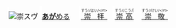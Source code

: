 <kbd><img src="lv1.svg" width="2" height="24"><img src="https://glyphwiki.org/glyph/u5d07.svg" width="24" height="24" alt="崇"></kbd><kbd>スウ゚</div></kbd> <img src="lv1.svg">[**あが**める](https://jisho.org/search/崇める)　 <img src="lv0.svg">[<ruby>崇拝<rt>すう//はい/\</rt></ruby>](https://jisho.org/search/崇拝)</ins>　<img src="lv1.svg">[<ruby>崇高<rt>すう//こう/|</rt></ruby>](https://jisho.org/search/崇高)　<img src="lv2.svg">[<ruby>崇敬<rt>すう//けい/\</rt></ruby>](https://jisho.org/search/崇敬)



